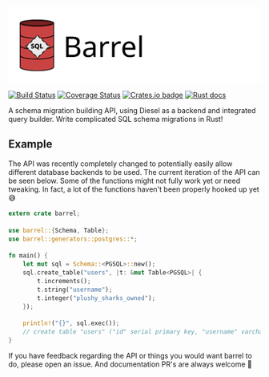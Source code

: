 ![](assets/logo_wide.svg)

[![Build Status](https://travis-ci.org/spacekookie/barrel.svg?branch=master)](https://travis-ci.org/spacekookie/barrel)   [![Coverage Status](https://coveralls.io/repos/github/spacekookie/barrel/badge.svg?branch=master)](https://coveralls.io/github/spacekookie/barrel?branch=master) [![Crates.io badge](https://img.shields.io/crates/v/barrel.svg)](https://crates.io/crates/barrel) [![Rust docs](https://docs.rs/barrel/badge.svg)](https://docs.rs/barrel/)

A schema migration building API, using Diesel as a backend and integrated query builder. Write complicated SQL schema migrations in Rust!

## Example

The API was recently completely changed to potentially easily allow different database backends to be used. The current iteration of the API can be seen below. Some of the functions might not fully work yet or need tweaking. In fact, a lot of the functions haven't been properly hooked up yet 😅

```rust
extern crate barrel;

use barrel::{Schema, Table};
use barrel::generators::postgres::*;

fn main() {
    let mut sql = Schema::<PGSQL>::new();
    sql.create_table("users", |t: &mut Table<PGSQL>| {
        t.increments();
        t.string("username");
        t.integer("plushy_sharks_owned");
    });

    println!("{}", sql.exec());
    // create table "users" ("id" serial primary key, "username" varchar(255), "plushy_sharks_owned" int)
}

```

If you have feedback regarding the API or things you would want barrel to do, please open an issue. And documentation PR's are always welcome 💚
